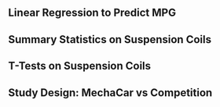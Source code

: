 ## Linear Regression to Predict MPG

## Summary Statistics on Suspension Coils

## T-Tests on Suspension Coils

## Study Design: MechaCar vs Competition

